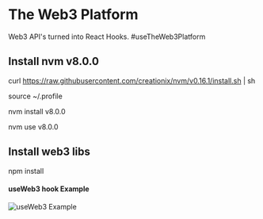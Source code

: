 # The Web3 Platform

Web3 API's turned into React Hooks. #useTheWeb3Platform

## Install  nvm v8.0.0

  curl https://raw.githubusercontent.com/creationix/nvm/v0.16.1/install.sh | sh
  
  source ~/.profile
  
  nvm install v8.0.0
  
  nvm use v8.0.0
  
## Install web3 libs

  npm install

#### useWeb3 hook Example

![useWeb3 Example](./.github/use-web3-hook.png)
